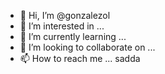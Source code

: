 - 👋 Hi, I’m @gonzalezol
- 👀 I’m interested in ...
- 🌱 I’m currently learning ...
- 💞️ I’m looking to collaborate on ...
- 📫 How to reach me ...
sadda
<!---
gonzalezol/gonzalezol is a ✨ special ✨ repository because its `README.md` (this file) appears on your GitHub profile.
You can click the Preview link to take a look at your changes.
--->
